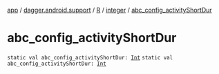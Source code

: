 [app](../../../index.md) / [dagger.android.support](../../index.md) / [R](../index.md) / [integer](index.md) / [abc_config_activityShortDur](./abc_config_activity-short-dur.md)

# abc_config_activityShortDur

`static val abc_config_activityShortDur: `[`Int`](https://kotlinlang.org/api/latest/jvm/stdlib/kotlin/-int/index.html)
`static val abc_config_activityShortDur: `[`Int`](https://kotlinlang.org/api/latest/jvm/stdlib/kotlin/-int/index.html)